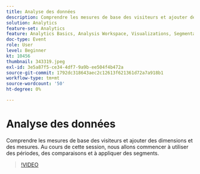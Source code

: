```yaml
---
title: Analyse des données
description: Comprendre les mesures de base des visiteurs et ajouter des dimensions et des mesures à l’aide de périodes, de comparaisons et d’applications de segments
solution: Analytics
feature-set: Analytics
feature: Analytics Basics, Analysis Workspace, Visualizations, Segmentation, Metrics
doc-type: Event
role: User
level: Beginner
kt: 10456
thumbnail: 343319.jpeg
exl-id: 3e5a87f5-ce34-4df7-9a9b-ee504f4b472a
source-git-commit: 1792dc318643aec2c12613f621361d72a7a918b1
workflow-type: tm+mt
source-wordcount: '50'
ht-degree: 0%

---
```


# Analyse des données

Comprendre les mesures de base des visiteurs et ajouter des dimensions et des mesures. Au cours de cette session, nous allons commencer à utiliser des périodes, des comparaisons et à appliquer des segments.

>[!VIDEO](https://video.tv.adobe.com/v/343319/?quality=12&learn=on)
